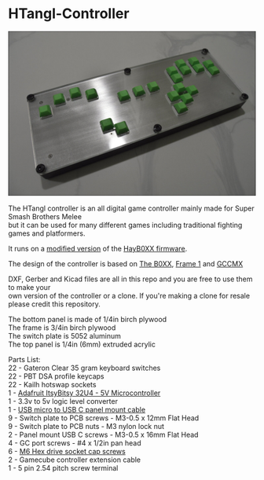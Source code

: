 # HTangl-Controller

![](https://github.com/HTangl/HTangl-Controller/blob/main/Pictures/Green%20Keycaps.png)

The HTangl controller is an all digital game controller mainly made for Super Smash Brothers Melee  
but it can be used for many different games including traditional fighting games and platformers.

It runs on a [modified version](https://github.com/HTangl/HTangl-Firmware) of the [HayB0XX firmware](https://github.com/JonnyHaystack/HayB0XX). 

The design of the controller is based on [The B0XX](https://b0xx.com/), [Frame 1](https://frame1.gg/) and [GCCMX](https://www.craneslab.xyz/projects/mx)

DXF, Gerber and Kicad files are all in this repo and you are free to use them to make your  
own version of the controller or a clone. If you're making a clone for resale please credit this repository.

The bottom panel is made of 1/4in birch plywood  
The frame is 3/4in birch plywood  
The switch plate is 5052 aluminum  
The top panel is 1/4in (6mm) extruded acrylic  

Parts List:  
22 - Gateron Clear 35 gram keyboard switches  
22 - PBT DSA profile keycaps  
22 - Kailh hotswap sockets  
1 - [Adafruit ItsyBitsy 32U4 - 5V Microcontroller](https://www.adafruit.com/product/3677)  
1 - 3.3v to 5v logic level converter  
1 - [USB micro to USB C panel mount cable](https://www.adafruit.com/product/4056)  
9 - Switch plate to PCB screws - M3-0.5 x 12mm Flat Head  
9 - Switch plate to PCB nuts - M3 nylon lock nut  
2 - Panel mount USB C screws - M3-0.5 x 16mm Flat Head  
4 - GC port screws - #4 x 1/2in pan head  
6 - [M6 Hex drive socket cap screws](https://www.amazon.com/gp/product/B08LQNHFVR/ref=ppx_yo_dt_b_search_asin_title?ie)  
2 - Gamecube controller extension cable  
1 - 5 pin 2.54 pitch screw terminal  
